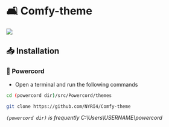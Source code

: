 # 🛋️ Comfy-theme
<img src="https://i.ibb.co/hCcJPMj/comfy.png">

## 📥 Installation
### 🔌 Powercord
* Open a terminal and run the following commands
```sh
cd (powercord dir)/src/Powercord/themes

git clone https://github.com/NYRI4/Comfy-theme
```
*`(powercord dir)` is frequently C:\Users\USERNAME\powercord*
